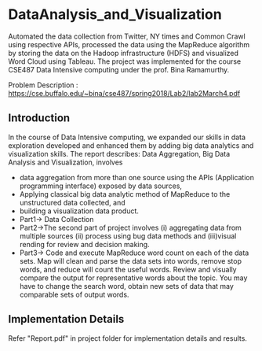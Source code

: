 # DataAnalysis_and_Visualization

Automated the data collection from Twitter, NY times and Common Crawl using respective APIs, processed the data using the MapReduce algorithm by storing the data on the Hadoop infrastructure (HDFS) and visualized Word Cloud using Tableau. The project was implemented for the course CSE487 Data Intensive computing under the prof. Bina Ramamurthy.

Problem Description : https://cse.buffalo.edu/~bina/cse487/spring2018/Lab2/lab2March4.pdf

## Introduction

In the course of Data Intensive computing, we expanded our skills in data exploration developed and enhanced them by adding
big data analytics and visualization skills. The report describes: Data Aggregation, Big Data
Analysis and Visualization, involves 
  - data aggregation from more than one source using the APIs
(Application programming interface) exposed by data sources,
  - Applying classical big data analytic
method of MapReduce to the unstructured data collected, and 
  - building a visualization data product.
  - Part1-> Data Collection
  - Part2->The second part of project involves (i) aggregating data from multiple sources (ii) process using bug data methods and (iii)visual rending for review and decision making. 
  - Part3-> Code and execute MapReduce word count on each of the data sets. Map will clean and parse
the data sets into words, remove stop words, and reduce will count the useful words. Review and visually compare the output
for representative words about the topic. You may have to change the search word, obtain new
sets of data that may comparable sets of output words.

## Implementation Details

Refer "Report.pdf" in project folder for implementation details and results.
